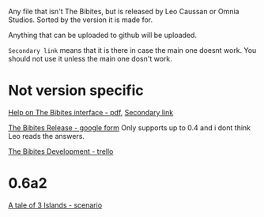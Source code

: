 Any file that isn't The Bibites, but is released by Leo Caussan or Omnia Studios. Sorted by the version it is made for.

Anything that can be uploaded to github will be uploaded.

`Secondary link` means that it is there in case the main one doesnt work. You should not use it unless the main one dosn't work.

# Not version specific

[Help on The Bibites interface - pdf](https://drive.google.com/file/d/1-6AyPj3MMdWPcam4Uq-2ofupDO9vKrZP/view), [Secondary link](/main/Other%20Files/Not%20version%20specific/Help%20on%20The%20Bibites%20interface.pdf)

[The Bibites Release - google form](https://docs.google.com/forms/d/e/1FAIpQLSdykxGdqr4sBjSON2T06FPRbJvkfm7YbDQyiwznrgRi074r7g/viewform) Only supports up to 0.4 and i dont think Leo reads the answers.

[The Bibites Development - trello](https://trello.com/b/9AtvmT8D/the-bibites-development)

# 0.6a2

[A tale of 3 Islands - scenario](https://github.com/MeltingDiamond/The-Bibites-Downloads/raw/refs/heads/main/Other%20Files/0.6a2/A%20tale%20of%203%20Islands.zip)

